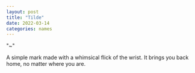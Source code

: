 ```yaml
---
layout: post
title: "Tilde"
date: 2022-03-14
categories: names
---
```


"~"

A simple mark made with a whimsical flick of the wrist. It brings you back home, no matter where you are.
